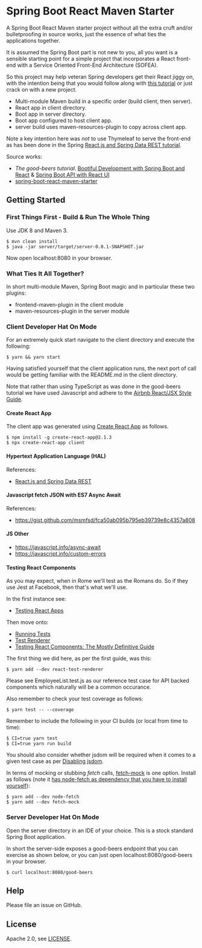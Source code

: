 # Spring Boot React Maven Starter
 
A Spring Boot React Maven starter project without all the extra cruft and/or bulletproofing in source works, just the essence of what ties the applications together. 

It is assumed the Spring Boot part is not new to you, all you want is a sensible starting point for a simple
project that incorporates a React front-end with a Service Oriented Front-End Architecture (SOFEA).

So this project may help veteran Spring developers get their React jiggy on, with the intention being that
you would follow along with [this tutorial](https://developer.okta.com/blog/2017/12/06/bootiful-development-with-spring-boot-and-react) or just crack on with a new project.

* Multi-module Maven build in a specific order (build client, then server).
* React app in client directory.
* Boot app in server directory.
* Boot app configured to host client app.
* server build uses maven-resources-plugin to copy across client app.

Note a key intention here was *not* to use Thymeleaf to serve the front-end as has been done in the Spring
[React.js and Spring Data REST tutorial](https://spring.io/guides/tutorials/react-and-spring-data-rest/).

Source works:

* *The good-beers tutorial*. [Bootiful Development with Spring Boot and React](https://developer.okta.com/blog/2017/12/06/bootiful-development-with-spring-boot-and-react) & [Spring Boot API with React UI](https://github.com/oktadeveloper/spring-boot-react-example)
* [spring-boot-react-maven-starter](https://github.com/shekhargulati/spring-boot-react-maven-starter)

## Getting Started

### First Things First - Build & Run The Whole Thing

Use JDK 8 and Maven 3.

```
$ mvn clean install
$ java -jar server/target/server-0.0.1-SNAPSHOT.jar
```

Now open localhost:8080 in your browser.

### What Ties It All Together?

In short multi-module Maven, Spring Boot magic and in particular these two plugins:

* frontend-maven-plugin in the client module
* maven-resources-plugin in the server module

### Client Developer Hat On Mode

For an extremely quick start navigate to the client directory and execute the following:

```shell
$ yarn && yarn start
```

Having satisfied yourself that the client application runs, the next port of call would be getting 
familiar with the README.md in the client directory.

Note that rather than using TypeScript as was done in the good-beers tutorial we have used Javascript and 
adhere to the [Airbnb React/JSX Style Guide](https://github.com/airbnb/javascript/blob/master/react/README.md).

#### Create React App

The client app was generated using [Create React App](https://github.com/facebook/create-react-app) as follows.

```shell
$ npm install -g create-react-app@2.1.3
$ npx create-react-app client
```

#### Hypertext Application Language (HAL)

References:
* [React.js and Spring Data REST](https://spring.io/guides/tutorials/react-and-spring-data-rest/)

#### Javascript fetch JSON with ES7 Async Await

References:
* https://gist.github.com/msmfsd/fca50ab095b795eb39739e8c4357a808

#### JS Other

* https://javascript.info/async-await
* https://javascript.info/custom-errors

#### Testing React Components

As you may expect, when in Rome we'll test as the Romans do. So if they use Jest at Facebook, then that's what we'll use.

In the first instance see:

* [Testing React Apps](https://jestjs.io/docs/en/tutorial-react)

Then move onto:

* [Running Tests](https://facebook.github.io/create-react-app/docs/running-tests)
* [Test Renderer](https://reactjs.org/docs/test-renderer.html)
* [Testing React Components: The Mostly Definitive Guide](https://www.valentinog.com/blog/testing-react/#more-1449)

The first thing we did here, as per the first guide, was this:

```shell
$ yarn add --dev react-test-renderer
```

Please see EmployeeList.test.js as our reference test case for API backed components which naturally will be a common occurance.

Also remember to check your test coverage as follows:

```shell
$ yarn test -- --coverage
```

Remember to include the following in your CI builds (or local from time to time):

```shell
$ CI=true yarn test
$ CI=true yarn run build
```

You should also consider whether jsdom will be required when it comes to a given test case as per [Disabling jsdom](https://facebook.github.io/create-react-app/docs/running-tests#disabling-jsdom).

In terms of mocking or stubbing *fetch* calls, [fetch-mock](http://www.wheresrhys.co.uk/fetch-mock/#aboutintroduction) is one option. Install as follows (note it [has node-fetch as dependency that you have to install yourself](http://www.wheresrhys.co.uk/fetch-mock/#usagerequirements)):

```shell
$ yarn add --dev node-fetch
$ yarn add --dev fetch-mock
```

### Server Developer Hat On Mode

Open the server directory in an IDE of your choice. This is a stock standard Spring Boot application.

In short the server-side exposes a good-beers endpoint that you can exercise as shown below, or you can just open 
localhost:8080/good-beers in your browser.

```shell
$ curl localhost:8080/good-beers
```

## Help

Please file an issue on GitHub.

## License

Apache 2.0, see [LICENSE](LICENSE).
